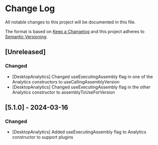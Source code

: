 # Change Log

All notable changes to this project will be documented in this file.

The format is based on [Keep a Changelog](http://keepachangelog.com/)
and this project adheres to [Semantic Versioning](http://semver.org/).

<!-- Available types of changes:
### Added
### Changed
### Fixed
### Deprecated
### Removed
### Security
-->

## [Unreleased]

### Changed

- [DesktopAnalytics] Changed useExecutingAssembly flag in one of the Analytics constructors to useCallingAssemblyVersion
- [DesktopAnalytics] Changed useExecutingAssembly flag in the other Analytics constructor to assemblyToUseForVersion

## [5.1.0] - 2024-03-16

### Changed

- [DesktopAnalytics] Added useExecutingAssembly flag to Analytics constructor to support plugins
